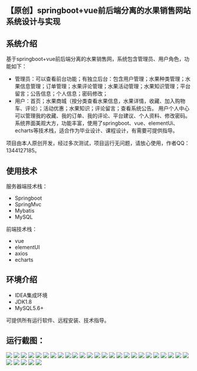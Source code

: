 ## 【原创】springboot+vue前后端分离的水果销售网站系统设计与实现

## 系统介绍

基于springboot+vue前后端分离的水果销售网，系统包含管理员、用户角色，功能如下：
- 管理员：可以查看前台功能；有独立后台：包含用户管理；水果种类管理；水果信息管理；订单管理；水果评论管理；水果活动管理；水果知识管理；平台留言；公告信息；个人信息；密码修改；
- 用户：首页；水果商城（按分类查看水果信息，水果详情，收藏、加入购物车、评论）；活动优惠；水果知识；评论留言；查看系统公告。
用户个人中心可以管理我的收藏、我的订单、我的评论、平台建议、个人资料、修改密码。
系统界面美观大方，功能丰富，使用了springboot、vue、elementUi、echarts等技术栈，适合作为毕业设计、课程设计，有需要可提供指导。

项目由本人原创开发，经过多次测试，项目运行无问题，请放心使用，作者QQ：1344127185。

## 使用技术

服务器端技术栈：

- Springboot
- SpringMvc
- Mybatis
- MySQL

前端技术栈：

- vue
- elementUI
- axios
- echarts

## 环境介绍

- IDEA集成环境
- JDK1.8
- MySQL5.6+

可提供所有运行软件、远程安装、技术指导。

## 运行截图：
![](https://github.com/itcoderyhl/fruit-server/blob/main/images/1.png)
![](https://github.com/itcoderyhl/fruit-server/blob/main/images/2.png)
![](https://github.com/itcoderyhl/fruit-server/blob/main/images/3.png)
![](https://github.com/itcoderyhl/fruit-server/blob/main/images/4.png)
![](https://github.com/itcoderyhl/fruit-server/blob/main/images/5.png)
![](https://github.com/itcoderyhl/fruit-server/blob/main/images/6.png)
![](https://github.com/itcoderyhl/fruit-server/blob/main/images/7.png)
![](https://github.com/itcoderyhl/fruit-server/blob/main/images/8.png)
![](https://github.com/itcoderyhl/fruit-server/blob/main/images/9.png)
![](https://github.com/itcoderyhl/fruit-server/blob/main/images/10.png)
![](https://github.com/itcoderyhl/fruit-server/blob/main/images/11.png)
![](https://github.com/itcoderyhl/fruit-server/blob/main/images/12.png)
![](https://github.com/itcoderyhl/fruit-server/blob/main/images/13.png)
![](https://github.com/itcoderyhl/fruit-server/blob/main/images/14.png)
![](https://github.com/itcoderyhl/fruit-server/blob/main/images/15.png)
![](https://github.com/itcoderyhl/fruit-server/blob/main/images/16.png)
![](https://github.com/itcoderyhl/fruit-server/blob/main/images/17.png)
![](https://github.com/itcoderyhl/fruit-server/blob/main/images/18.png)
![](https://github.com/itcoderyhl/fruit-server/blob/main/images/19.png)
![](https://github.com/itcoderyhl/fruit-server/blob/main/images/20.png)
![](https://github.com/itcoderyhl/fruit-server/blob/main/images/21.png)
![](https://github.com/itcoderyhl/fruit-server/blob/main/images/22.png)
![](https://github.com/itcoderyhl/fruit-server/blob/main/images/23.png)
![](https://github.com/itcoderyhl/fruit-server/blob/main/images/24.png)
![](https://github.com/itcoderyhl/fruit-server/blob/main/images/25.png)
![](https://github.com/itcoderyhl/fruit-server/blob/main/images/26.png)
![](https://github.com/itcoderyhl/fruit-server/blob/main/images/27.png)
![](https://github.com/itcoderyhl/fruit-server/blob/main/images/28.png)
![](https://github.com/itcoderyhl/fruit-server/blob/main/images/29.png)
![](https://github.com/itcoderyhl/fruit-server/blob/main/images/30.png)

